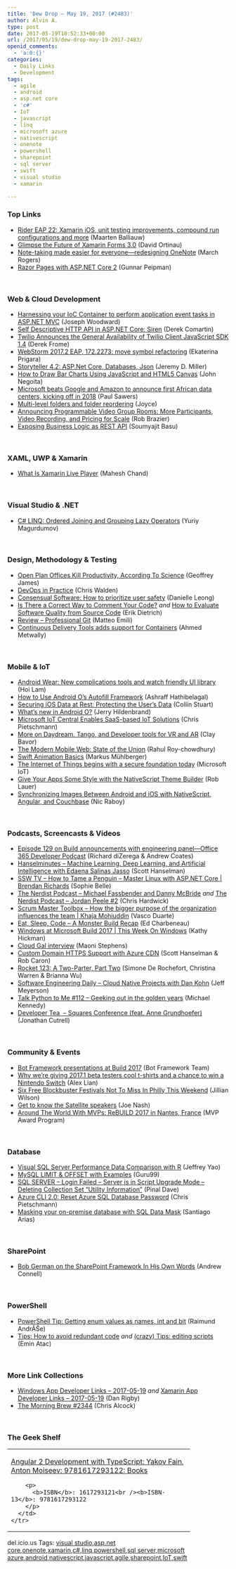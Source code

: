 ```yaml
---
title: 'Dew Drop – May 19, 2017 (#2483)'
author: Alvin A.
type: post
date: 2017-05-19T10:52:33+00:00
url: /2017/05/19/dew-drop-may-19-2017-2483/
openid_comments:
  - 'a:0:{}'
categories:
  - Daily Links
  - Development
tags:
  - agile
  - android
  - asp.net core
  - 'c#'
  - IoT
  - javascript
  - linq
  - microsoft azure
  - nativescript
  - onenote
  - powershell
  - sharepoint
  - sql server
  - swift
  - visual studio
  - xamarin

---
```

### <a name="top"></a>Top Links

  * <a href="https://blog.jetbrains.com/dotnet/2017/05/18/rider-eap-22-xamarin-ios-unit-testing-improvements-compound-run-configurations/" target="_blank">Rider EAP 22: Xamarin iOS, unit testing improvements, compound run configurations and more</a> (Maarten Balliauw)
  * <a href="https://blog.xamarin.com/glimpse-future-xamarin-forms-3-0/" target="_blank">Glimpse the Future of Xamarin Forms 3.0</a> (David Ortinau)
  * <a href="http://blogs.office.com/2017/05/18/note-taking-made-easier-for-everyone-redesigning-onenote/" target="_blank">Note-taking made easier for everyone—redesigning OneNote</a> (March Rogers)
  * <a href="http://feedproxy.google.com/~r/gunnarpeipman/~3/yomPNaioPes/" target="_blank">Razor Pages with ASP.NET Core 2</a> (Gunnar Peipman)

&nbsp;

### <a name="web"></a>Web & Cloud Development

  * <a href="http://josephwoodward.co.uk/2014/12/harnessing-your-ioc-container-to-perform-application-event-tasks-in-asp-net-mvc" target="_blank">Harnessing your IoC Container to perform application event tasks in ASP.NET MVC</a> (Joseph Woodward)
  * <a href="https://codeopinion.com/self-descriptive-http-api-in-asp-net-core-siren/" target="_blank">Self Descriptive HTTP API in ASP.NET Core: Siren</a> (Derek Comartin)
  * <a href="https://twilioinc.wpengine.com/2017/05/twilio-announces-the-general-availability-of-twilio-client-javascript-sdk-1-4.html" target="_blank">Twilio Announces the General Availability of Twilio Client JavaScript SDK 1.4</a> (Derek Frome)
  * <a href="https://blog.jetbrains.com/webstorm/2017/05/webstorm-2017-2-eap-172-2273/" target="_blank">WebStorm 2017.2 EAP, 172.2273: move symbol refactoring</a> (Ekaterina Prigara)
  * <a href="https://jeremydmiller.com/2017/05/18/storyteller-4-2-asp-net-core-databases-json/" target="_blank">Storyteller 4.2: ASP.Net Core, Databases, Json</a> (Jeremy D. Miller)
  * <a href="https://code.tutsplus.com/tutorials/how-to-draw-bar-charts-using-javascript-and-html5-canvas--cms-28561" target="_blank">How to Draw Bar Charts Using JavaScript and HTML5 Canvas</a> (John Negoita)
  * <a href="https://venturebeat.com/2017/05/18/microsoft-beats-google-and-aws-to-announce-first-african-data-centers-kicking-off-in-2018/" target="_blank">Microsoft beats Google and Amazon to announce first African data centers, kicking off in 2018</a> (Paul Sawers)
  * <a href="http://blog.getpostman.com/2017/05/19/multi-level-folders-and-folder-reordering/" target="_blank">Multi-level folders and folder reordering</a> (Joyce)
  * <a href="https://twilioinc.wpengine.com/2017/05/announcing-programmable-video-group-rooms.html" target="_blank">Announcing Programmable Video Group Rooms: More Participants, Video Recording, and Pricing for Scale</a> (Rob Brazier)
  * <a href="https://dzone.com/articles/exposing-business-logic-as-rest-api?utm_medium=feed&utm_source=feedpress.me&utm_campaign=Feed%3A+dzone%2Fwebdev" target="_blank">Exposing Business Logic as REST API</a> (Soumyajit Basu)

&nbsp;

### <a name="silverlight"></a>XAML, UWP & Xamarin

  * <a href="http://www.c-sharpcorner.com/article/what-is-xamarin-live-player/" target="_blank">What Is Xamarin Live Player</a> (Mahesh Chand)

&nbsp;

### <a name="dotnet"></a>Visual Studio & .NET

  * <a href="https://www.codeproject.com/Articles/830132/Csharp-LINQ-Ordered-Joining-and-Grouping-Lazy-Oper" target="_blank">C# LINQ: Ordered Joining and Grouping Lazy Operators</a> (Yuriy Magurdumov)

&nbsp;

### <a name="design"></a>Design, Methodology & Testing

  * <a href="https://www.inc.com/geoffrey-james/science-just-proved-that-open-plan-offices-destroy-productivity.html" target="_blank">Open Plan Offices Kill Productivity, According To Science</a> (Geoffrey James)
  * <a href="https://blogs.technet.microsoft.com/uktechnet/2017/05/18/devops-in-practice/" target="_blank">DevOps in Practice</a> (Chris Walden)
  * <a href="http://www.infoq.com/articles/consensual-software?utm_campaign=infoq_content&utm_source=infoq&utm_medium=feed&utm_term=global" target="_blank">Consensual Software: How to prioritize user safety</a> (Danielle Leong)
  * <a href="https://blog.ndepend.com/correct-way-comment-code/" target="_blank">Is There a Correct Way to Comment Your Code?</a> _and_ <a href="https://stackify.com/how-to-evaluate-software-quality-from-source-code/" target="_blank">How to Evaluate Software Quality from Source Code</a> (Erik Dietrich)
  * <a href="http://feedproxy.google.com/~r/MattsAlmSpace/~3/DofElvvbnq4/review-professional-git.html" target="_blank">Review &#8211; Professional Git</a> (Matteo Emili)
  * <a href="https://blogs.msdn.microsoft.com/visualstudio/2017/05/18/continuous-delivery-tools-adds-support-for-containers/" target="_blank">Continuous Delivery Tools adds support for Containers</a> (Ahmed Metwally)

&nbsp;

### <a name="mobile"></a>Mobile & IoT

  * <a href="http://feedproxy.google.com/~r/blogspot/hsDu/~3/1sd81HWLRhM/android-wear-new-complications-tools.html" target="_blank">Android Wear: New complications tools and watch friendly UI library</a> (Hoi Lam)
  * <a href="https://code.tutsplus.com/tutorials/how-to-use-android-os-autofill-framework--cms-28811" target="_blank">How to Use Android O&#8217;s Autofill Framework</a> (Ashraff Hathibelagal)
  * <a href="https://code.tutsplus.com/articles/securing-ios-data-at-rest-protecting-the-users-data--cms-28527" target="_blank">Securing iOS Data at Rest: Protecting the User&#8217;s Data</a> (Collin Stuart)
  * <a href="http://feedproxy.google.com/~r/androidcentral/~3/yUMDXfMVNDM/android-o-whats-new" target="_blank">What&#8217;s new in Android O?</a> (Jerry Hildenbrand)
  * <a href="https://buildazure.com/2017/05/18/microsoft-iot-central-enables-saas-based-iot-solutions/" target="_blank">Microsoft IoT Central Enables SaaS-based IoT Solutions</a> (Chris Pietschmann)
  * <a href="http://blog.google:443/products/google-vr/more-daydream-tango-and-developer-tools-vr-and-ar/" target="_blank">More on Daydream, Tango, and Developer tools for VR and AR</a> (Clay Bavor)
  * <a href="http://feedproxy.google.com/~r/GDBcode/~3/09zFAt_CGLU/the-modern-mobile-web-state-of-union.html" target="_blank">The Modern Mobile Web: State of the Union</a> (Rahul Roy-chowdhury)
  * <a href="https://code.tutsplus.com/tutorials/swift-animation-basics--cms-28859" target="_blank">Swift Animation Basics</a> (Markus Mühlberger)
  * <a href="https://blogs.microsoft.com/iot/2017/05/18/the-internet-of-things-begins-with-a-secure-foundation-today/" target="_blank">The Internet of Things begins with a secure foundation today</a> (Microsoft IoT)
  * <a href="https://www.nativescript.org/blog/give-your-apps-some-style-with-the-nativescript-theme-builder" target="_blank">Give Your Apps Some Style with the NativeScript Theme Builder</a> (Rob Lauer)
  * <a href="https://blog.couchbase.com/synchronizing-images-android-ios-nativescript-angular-couchbase/" target="_blank">Synchronizing Images Between Android and iOS with NativeScript, Angular, and Couchbase</a> (Nic Raboy)

&nbsp;

### <a name="podcasts"></a>Podcasts, Screencasts & Videos

  * <a href="http://blogs.office.com/2017/05/18/episode-129-build-announcements-engineering-panel-office-365-developer-podcast/" target="_blank">Episode 129 on Build announcements with engineering panel—Office 365 Developer Podcast</a> (Richard diZerega & Andrew Coates)
  * <a href="http://www.hanselminutes.com/default.aspx?ShowID=18567" target="_blank">Hanselminutes &#8211; Machine Learning, Deep Learning, and Artificial Intelligence with Edaena Salinas Jasso</a> (Scott Hanselman)
  * <a href="https://tv.ssw.com/7115/how-to-tame-a-penguin-master-linux-with-asp-net-core-brendan-richards" target="_blank">SSW TV &#8211; How to Tame a Penguin &#8211; Master Linux with ASP.NET Core | Brendan Richards</a> (Sophie Belle)
  * <a href="http://nerdist.nerdistind.libsynpro.com/michael-fassbender-and-danny-mcbride" target="_blank">The Nerdist Podcast &#8211; Michael Fassbender and Danny McBride</a> _and_ <a href="http://nerdist.nerdistind.libsynpro.com/jordan-peele-2" target="_blank">The Nerdist Podcast &#8211; Jordan Peele #2</a> (Chris Hardwick)
  * <a href="http://scrummastertoolbox.libsyn.com/how-the-bigger-purpose-of-the-organization-influences-the-team-khaja-mohiuddin" target="_blank">Scrum Master Toolbox &#8211; How the bigger purpose of the organization influences the team | Khaja Mohiuddin</a> (Vasco Duarte)
  * <a href="http://developer.telerik.com/content-types/podcast/monster-build-recap/" target="_blank">Eat, Sleep, Code &#8211; A Monster Build Recap</a> (Ed Charbeneau)
  * <a href="https://channel9.msdn.com/Shows/This-Week-On-Windows/Windows-at-Microsoft-Build-2017?WT.mc_id=DX_MVP4025064" target="_blank">Windows at Microsoft Build 2017 | This Week On Windows</a> (Kathy Hickman)
  * <a href="https://blogs.msdn.microsoft.com/maoni/2017/05/18/cloud-gal-interview/" target="_blank">Cloud Gal interview</a> (Maoni Stephens)
  * <a href="https://channel9.msdn.com/Shows/Azure-Friday/Custom-Domain-HTTPS-Support-with-Azure-CDN?WT.mc_id=DX_MVP4025064" target="_blank">Custom Domain HTTPS Support with Azure CDN</a> (Scott Hanselman & Rob Caron)
  * <a href="http://relay.fm/rocket/123" target="_blank">Rocket 123: A Two-Parter, Part Two</a> (Simone De Rochefort, Christina Warren & Brianna Wu)
  * <a href="http://softwareengineeringdaily.com/2017/05/19/cloud-native-projects-with-dan-kohn/" target="_blank">Software Engineering Daily &#8211; Cloud Native Projects with Dan Kohn</a> (Jeff Meyerson)
  * <a href="https://talkpython.fm/episodes/show/112/geeking-out-in-the-golden-years" target="_blank">Talk Python to Me #112 &#8211; Geeking out in the golden years</a> (Michael Kennedy)
  * <a href="http://developertea.simplecast.fm/episodes/69890-squares-conference-feat-anne-grundhoefer" target="_blank">Developer Tea&nbsp; &#8211; Squares Conference (feat. Anne Grundhoefer)</a> (Jonathan Cutrell)

&nbsp;

### <a name="events"></a>Community & Events

  * <a href="http://blog.botframework.com/2017/05/18/Build-Presentations/" target="_blank">Bot Framework presentations at Build 2017</a> (Bot Framework Team)
  * <a href="https://blogs.unity3d.com/2017/05/18/why-were-giving-2017-1-beta-testers-cool-t-shirts-and-a-chance-to-win-a-nintendo-switch/" target="_blank">Why we’re giving 2017.1 beta testers cool t-shirts and a chance to win a Nintendo Switch</a> (Alex Lian)
  * <a href="http://www.uwishunu.com/2017/05/six-free-blockbuster-festivals-not-miss-philly-weekend/" target="_blank">Six Free Blockbuster Festivals Not To Miss In Philly This Weekend</a> (Jillian Wilson)
  * <a href="https://github.com/blog/2364-get-to-know-the-satellite-speakers" target="_blank">Get to know the Satellite speakers</a> (Joe Nash)
  * <a href="https://blogs.msdn.microsoft.com/mvpawardprogram/2017/05/18/around-the-world-nantes/" target="_blank">Around The World With MVPs: ReBUILD 2017 in Nantes, France</a> (MVP Award Program)

&nbsp;

### <a name="sql"></a>Database

  * <a href="http://feedproxy.google.com/~r/MSSQLTips-LatestSqlServerTips/~3/ikZ1uZzr8OE/tip.asp" target="_blank">Visual SQL Server Performance Data Comparison with R</a> (Jeffrey Yao)
  * <a href="http://www.guru99.com/limit.html" target="_blank">MySQL LIMIT & OFFSET with Examples</a> (Guru99)
  * <a href="https://blog.sqlauthority.com/2017/05/19/sql-server-login-failed-server-script-upgrade-mode-deleting-collection-set-utility-information/" target="_blank">SQL SERVER – Login Failed – Server is in Script Upgrade Mode – Deleting Collection Set “Utility Information”</a> (Pinal Dave)
  * <a href="https://buildazure.com/2017/05/18/azure-cli-2-0-reset-azure-sql-database-password/" target="_blank">Azure CLI 2.0: Reset Azure SQL Database Password</a> (Chris Pietschmann)
  * <a href="http://www.red-gate.com/blog/building/masking-your-on-premise-database-with-sql-data-mask" target="_blank">Masking your on-premise database with SQL Data Mask</a> (Santiago Arias)

&nbsp;

### <a name="sp"></a>SharePoint

  * <a href="http://feedproxy.google.com/~r/AndrewConnell/~3/LThcb9U1l9o/bob-german-on-the-sharepoint-framework-in-his-own-words" target="_blank">Bob German on the SharePoint Framework In His Own Words</a> (Andrew Connell)

&nbsp;

### <a name="ps"></a>PowerShell

  * <a href="https://blogs.technet.microsoft.com/fieldcoding/2017/05/18/powershell-tip-getting-enum-values-as-names-int-and-bit/" target="_blank">PowerShell Tip: Getting enum values as names, int and bit</a> (Raimund AndrĂŠe)
  * <a href="https://p0w3rsh3ll.wordpress.com/2017/05/18/tips-how-to-avoid-redundant-code/" target="_blank">Tips: How to avoid redundant code</a> _and_ <a href="https://p0w3rsh3ll.wordpress.com/2017/05/18/crazy-tips-editing-scripts/" target="_blank">(crazy) Tips: editing scripts</a> (Emin Atac)

&nbsp;

### <a name="links"></a>More Link Collections

  * <a href="http://windowsappdev.com/2017/05/windows-app-developer-links-2017-05-19/" target="_blank">Windows App Developer Links &#8211; 2017-05-19</a> _and_ <a href="http://allaboutxamarin.com/2017/05/xamarin-app-developer-links-2017-05-19/" target="_blank">Xamarin App Developer Links &#8211; 2017-05-19</a> (Dan Rigby)
  * <a href="http://feedproxy.google.com/~r/ReflectivePerspective/~3/rUTf6WtsW14/" target="_blank">The Morning Brew #2344</a> (Chris Alcock)

&nbsp;

### <a name="shelf"></a>The Geek Shelf

<div id="scid:7dc1bd33-94bd-46fd-a20b-0131235bcd47:b21bdf33-bcfb-47e4-9be7-87be70d0c669" class="wlWriterEditableSmartContent" style="float: none; padding-bottom: 0px; padding-top: 0px; padding-left: 0px; margin: 0px; display: inline; padding-right: 0px">
  <table cellspacing="0" cellpadding="2" width="400" border="0" unselectable="on">
    <tr>
      <td valign="top" width="400">
        <p>
          <a title="Angular 2 Development with TypeScript: Yakov Fain, Anton Moiseev: 9781617293122: Books" href="http://www.amazon.com/exec/obidos/ASIN/1617293121/amavin-20">Angular 2 Development with TypeScript: Yakov Fain, Anton Moiseev: 9781617293122: Books</a>
        </p>
        
        <p>
          <b>ISBN</b>: 1617293121<br /><b>ISBN-13</b>: 9781617293122
        </p>
      </td>
    </tr>
  </table>
</div>

<div id="scid:77ECF5F8-D252-44F5-B4EB-D463C5396A79:779f064c-be2e-4725-a538-c600e9a9eea3" class="wlWriterEditableSmartContent" style="float: none; padding-bottom: 0px; padding-top: 0px; padding-left: 0px; margin: 0px; display: inline; padding-right: 0px">
  del.icio.us Tags: <a href="http://del.icio.us/popular/visual+studio" rel="tag">visual studio</a>,<a href="http://del.icio.us/popular/asp.net+core" rel="tag">asp.net core</a>,<a href="http://del.icio.us/popular/onenote" rel="tag">onenote</a>,<a href="http://del.icio.us/popular/xamarin" rel="tag">xamarin</a>,<a href="http://del.icio.us/popular/c%23" rel="tag">c#</a>,<a href="http://del.icio.us/popular/linq" rel="tag">linq</a>,<a href="http://del.icio.us/popular/powershell" rel="tag">powershell</a>,<a href="http://del.icio.us/popular/sql+server" rel="tag">sql server</a>,<a href="http://del.icio.us/popular/microsoft+azure" rel="tag">microsoft azure</a>,<a href="http://del.icio.us/popular/android" rel="tag">android</a>,<a href="http://del.icio.us/popular/nativescript" rel="tag">nativescript</a>,<a href="http://del.icio.us/popular/javascript" rel="tag">javascript</a>,<a href="http://del.icio.us/popular/agile" rel="tag">agile</a>,<a href="http://del.icio.us/popular/sharepoint" rel="tag">sharepoint</a>,<a href="http://del.icio.us/popular/IoT" rel="tag">IoT</a>,<a href="http://del.icio.us/popular/swift" rel="tag">swift</a>
</div>